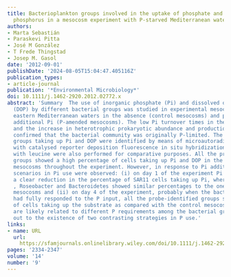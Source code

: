 ```yaml
---
title: Bacterioplankton groups involved in the uptake of phosphate and dissolved organic
  phosphorus in a mesocosm experiment with P‐starved Mediterranean waters
authors:
- Marta Sebastián
- Paraskevi Pitta
- José M González
- T Frede Thingstad
- Josep M. Gasol
date: '2012-09-01'
publishDate: '2024-08-05T15:04:47.405116Z'
publication_types:
- article-journal
publication: '*Environmental Microbiology*'
doi: 10.1111/j.1462-2920.2012.02772.x
abstract: 'Summary  The use of inorganic phosphate (Pi) and dissolved organic phosphorus
  (DOP) by different bacterial groups was studied in experimental mesocosms of P‐starved
  eastern Mediterranean waters in the absence (control mesocosms) and presence of
  additional Pi (P‐amended mesocosms). The low Pi turnover times in the control mesocosms
  and the increase in heterotrophic prokaryotic abundance and production upon Pi addition
  confirmed that the bacterial community was originally P‐limited. The bacterioplankton
  groups taking up Pi and DOP were identified by means of microautoradiography combined
  with catalysed reporter deposition fluorescence in situ hybridization. Incubations
  with leucine were also performed for comparative purposes. All the probe‐identified
  groups showed a high percentage of cells taking up Pi and DOP in the control, P‐limited,
  mesocosms throughout the experiment. However, in response to Pi addition two contrasting
  scenarios in Pi use were observed: (i) on day 1 of the experiment Pi addition caused
  a clear reduction in the percentage of SAR11 cells taking up Pi, whereas Gammaproteobacteria
  , Roseobacter and Bacteroidetes showed similar percentages to the ones in the control
  mesocosms and (ii) on day 4 of the experiment, probably when the bacterial community
  had fully responded to the P input, all the probe‐identified groups showed low percentages
  of cells taking up the substrate as compared with the control mesocosms. These differences
  are likely related to different P requirements among the bacterial groups and point
  out to the existence of two contrasting strategies in P use.'
links:
- name: URL
  url: 
    https://sfamjournals.onlinelibrary.wiley.com/doi/10.1111/j.1462-2920.2012.02772.x
pages: '2334-2347'
volume: '14'
number: '9'
---
```

